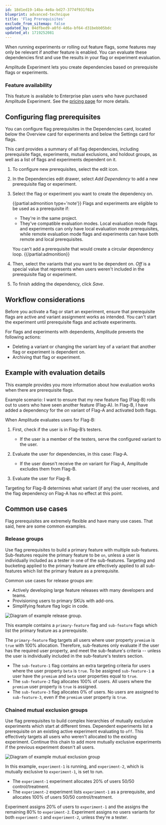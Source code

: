 ```yaml
---
id: 18d1ed19-14ba-4e8a-bd27-3774f931f02a
blueprint: advanced-technique
title: 'Flag Prerequisites'
exclude_from_sitemap: false
updated_by: 04dfbed9-a0fd-4d6a-bf64-d31bebb05bdc
updated_at: 1719252081
---
```

When running experiments or rolling out feature flags, some features may only be relevant if another feature is enabled. You can evaluate these dependencies first and use the results in your flag or experiment evaluation.

Amplitude Experiment lets you create dependencies based on prerequisite flags or experiments.

### Feature availability

This feature is available to Enterprise plan users who have purchased Amplitude Experiment. See the [pricing page](https://amplitude.com/pricing) for more details.

## Configuring flag prerequisites

You can configure flag prerequisites in the Dependencies card, located below the Overview card for experiments and below the Settings card for flags.

This card provides a summary of all flag dependencies, including prerequisite flags, experiments, mutual exclusions, and holdout groups, as well as a list of flags and experiments dependent on it.

1. To configure new prerequisites, select the edit icon.
2. In the Dependencies edit drawer, select _Add Dependency_ to add a new prerequisite flag or experiment.
3. Select the flag or experiment you want to create the dependency on.

	{{partial:admonition type='note'}}
	Flags and experiments are eligible to be used as a prerequisite if:

	- They're in the same project.
	- They've compatible evaluation modes. Local evaluation mode flags and experiments can only have local evaluation mode prerequisites, while remote evaluation mode flags and experiments can have both remote and local prerequisites.

	You can’t add a prerequisite that would create a circular dependency loop.
	{{/partial:admonition}}

1. Then, select the variants that you want to be dependent on. _Off_ is a special value that represents when users weren't included in the prerequisite flag or experiment.
2. To finish adding the dependency, click _Save_.

## Workflow considerations

Before you activate a flag or start an experiment, ensure that prerequisite flags are active and variant assignment works as intended. You can't start the experiment until prerequisite flags and activate experiments.

For flags and experiments with dependents, Amplitude prevents the following actions:

- Deleting a variant or changing the variant key of a variant that another flag or experiment is dependent on.
- Archiving that flag or experiment.

## Example with evaluation details

This example provides you more information about how evaluation works when there are prerequisite flags.

Example scenario: I want to ensure that my new feature flag (Flag-B) rolls out to users who have seen another feature (Flag-A). In Flag-B, I have added a dependency for the _on_ variant of Flag-A and activated both flags.

When Amplitude evaluates users for Flag-B:

1. First, check if the user is in Flag-B’s testers.

   - If the user is a member of the testers, serve the configured variant to the user.
 
2. Evaluate the user for dependencies, in this case: Flag-A. 

   - If the user doesn't receive the _on_ variant for Flag-A, Amplitude excludes them from Flag-B.

3. Evaluate the user for Flag-B.

Targeting for Flag-B determines what variant (if any) the user receives, and the flag dependency on Flag-A has no effect at this point.

## Common use cases

Flag prerequisites are extremely flexible and have many use cases. That said, here are some common examples.

### Release groups

Use flag prerequisites to build a primary feature with multiple sub-features. Sub-features require the primary feature to be `on`, unless a user is individually included as a tester in one of the sub-features. Targeting and bucketing applied to the primary feature are effectively applied to all sub-features which list the primary feature as a prerequisite.

Common use cases for release groups are:

- Actively developing large feature releases with many developers and teams.
- Provisioning users to primary SKUs with add-ons.
- Simplifying feature flag logic in code.

![Diagram of example release group.](/docs/output/img/experiment/release-group.drawio.svg)

This example contains a `primary-feature` flag and `sub-feature` flags which list the primary feature as a prerequisite.

The `primary-feature` flag targets all users where user property `premium` is `true` with 100% allocation. Therefore, sub-features only evaluate if the user has the required user property, and meet the sub-feature's criteria -- unless the user is individually included in the sub-feature's testers section.

- The `sub-feature-1` flag contains an extra targeting criteria for users where the user property `beta` is `true`. To be assigned `sub-feature-1` a user have the `premium` and `beta` user properties equal to `true`.
- The `sub-feature-2` flag allocates 100% of users. All users where the `premium` user property is `true` is assigned.
- The `sub-feature-3` flag allocates 0% of users. No users are assigned to `sub-feature-3`, even if the `premium` user property is `true`.

### Chained mutual exclusion groups

Use flag prerequisites to build complex hierarchies of mutually exclusive experiments which start at different times. Dependent experiments list a prerequisite on an existing active experiment evaluating to `off`. This effectively targets all users who weren't allocated to the existing experiment. Continue this chain to add more mutually exclusive experiments if the previous experiment doesn't all users.

![Diagram of example mutual exclusion group](/docs/output/img/experiment/advanced-mutex-group.drawio.svg)

In this example, `experiment-1` is running, and `experiment-2`, which is mutually exclusive to `experiment-1`, is set to run.

- The `experiment-1` experiment allocates 20% of users 50/50 control/treatment.
- The `experiment-2` experiment lists `experiment-1` as a prerequisite, and allocates 100% of users 50/50 control/treatment.

Experiment assigns 20% of users to `experiment-1` and the assigns the remaining 80% to `experiment-2`. Experiment assigns no users variants for both `experiment-1` and `experiment-2`, unless they're a tester.
